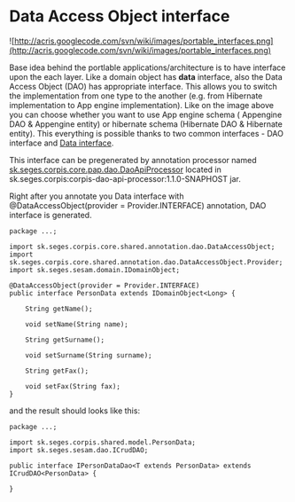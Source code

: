 # Data Access Object interface #

![http://acris.googlecode.com/svn/wiki/images/portable_interfaces.png](http://acris.googlecode.com/svn/wiki/images/portable_interfaces.png)

Base idea behind the portlable applications/architecture is to have interface upon the each layer. Like a domain object has **data** interface, also the Data Access Object (DAO) has appropriate interface. This allows you to switch the implementation from one type to the another (e.g. from Hibernate implementation to App engine implementation). Like on the image above you can choose whether you want to use App engine schema ( Appengine DAO & Appengine entity) or hibernate schema (Hibernate DAO & Hibernate entity). This everything is possible thanks to two common interfaces - DAO interface and [Data interface](http://code.google.com/p/acris/wiki/PortableObjects#Domain_object_declaration).

This interface can be pregenerated by annotation processor named [sk.seges.corpis.core.pap.dao.DaoApiProcessor](http://acris.googlecode.com/svn/corpis/branches/1.1.0/corpis-annotation-processors/corpis-dao-api-processor/src/main/java/sk/seges/corpis/core/pap/dao/DaoApiProcessor.java) located in sk.seges.corpis:corpis-dao-api-processor:1.1.0-SNAPHOST jar.

Right after you annotate you Data interface with @DataAccessObject(provider = Provider.INTERFACE) annotation, DAO interface is generated.

```
package ...;

import sk.seges.corpis.core.shared.annotation.dao.DataAccessObject;
import sk.seges.corpis.core.shared.annotation.dao.DataAccessObject.Provider;
import sk.seges.sesam.domain.IDomainObject;

@DataAccessObject(provider = Provider.INTERFACE)
public interface PersonData extends IDomainObject<Long> {

	String getName();
	
	void setName(String name);

	String getSurname();
	
	void setSurname(String surname);

	String getFax();
	
	void setFax(String fax);
}
```

and the result should looks like this:

```
package ...;

import sk.seges.corpis.shared.model.PersonData;
import sk.seges.sesam.dao.ICrudDAO;

public interface IPersonDataDao<T extends PersonData> extends ICrudDAO<PersonData> {

}
```